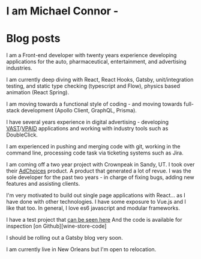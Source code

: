 # I am Michael Connor -

# Blog posts
<!-- BLOG-POST-LIST:START -->
<!-- BLOG-POST-LIST:END -->

I am a Front-end developer with twenty years experience developing applications for the auto, pharmaceutical, entertainment, and advertising industries.

I am currently deep diving with React, React Hooks, Gatsby, unit/integration testing, and static type checking (typescript and Flow), physics based animation (React Spring).

I  am moving towards a functional style of coding - and moving towards full-stack development (Apollo Client, GraphQL, Prisma).

I have several years experience in digital advertising - developing [VAST][vast]/[VPAID][vpaid] applications and working with industry tools such as DoubleClick.

I am experienced in pushing and merging code with git, working in the command line, processing code task via ticketing systems such as Jira.

I am coming off a two year project with Crownpeak in Sandy, UT. I took over their [AdChoices][adchoices] product. A product that generated a lot of revue. I was the sole developer for the past two years - in charge of fixing bugs, adding new features and assisting clients.

I'm very motivated to build out single page applications with React... as I have done with other technologies. I have some exposure to Vue.js and I like that too. In general, I love es6 javascript and modular frameworks.

I have a test project that [can be seen here][hooks-wine-store]
And the code is available for inspection [on Github][wine-store-code]

I should be rolling out a Gatsby blog very soon.

I am currently live in New Orleans but I'm open to relocation.


[github-link]: https://github.com/mconnor
[wine-store]: https://hooks-wine-store.mconnor.now.sh/
[hooks-wine-store]: https://hooks-wine-store.mconnor.now.sh/
[adchoices]: https://youradchoices.com/
[vpaid]: https://www.iab.com/guidelines/digital-video-player-ad-interface-definition-vpaid-2-0/
[vast]: https://www.iab.com/guidelines/digital-video-ad-serving-template-vast-3-0/